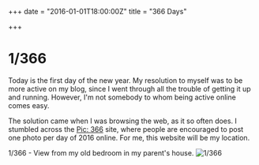 +++
date = "2016-01-01T18:00:00Z"
title = "366 Days"

+++


# 1/366

Today is the first day of the new year. My resolution to myself was to be more active on my blog, since I went through all the trouble of getting it up and running. However, I'm not somebody to whom being active online comes easy. 

The solution came when I was browsing the web, as it so often does. I stumbled across the [Pic: 366](http://2016photochallenge.com) site, where people are encouraged to post one photo per day of 2016 online. For me, this website will be my location.

1/366 - View from my old bedroom in my parent's house.
![1/366](https://images.typed.com/ef8dcb76-2e4c-4b0c-8e73-4b3ab8dbedc2/IMG_0118.jpg)

